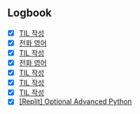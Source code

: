 

## Logbook
- [x] [TIL 작성](things:///show?id=FF7YhfrRnUweA8aNAjkKrY)
- [x] [전화 영어](things:///show?id=NM6zsw3a3BoAjPAoeAdBhr)
- [x] [TIL 작성](things:///show?id=RFboTtfsgV8ZtQhtSjVkmy)
- [x] [전화 영어](things:///show?id=QwBikXaoAR8eoxEazqG6qH)
- [x] [TIL 작성](things:///show?id=Xi7Ga3Ka3WKc3LrkUnwR4b)
- [x] [TIL 작성](things:///show?id=VGjvN3Tb8FojdoQfZjcB6o)
- [x] [TIL 작성](things:///show?id=2b9XbzbBk92zsjASK5Z5Fg)
- [x] [[Replit] Optional Advanced Python](things:///show?id=QhhrgRBSYhXbQgHntZP2a6)